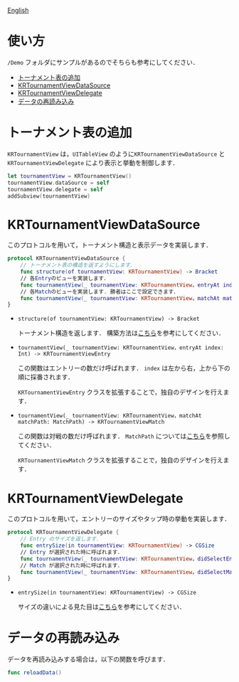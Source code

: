 [English](../En/HowToUse.md)

# 使い方

`/Demo` フォルダにサンプルがあるのでそちらも参考にしてください．

- [トーナメント表の追加](#トーナメント表の追加)
- [KRTournamentViewDataSource](#krtournamentviewdatasource)
- [KRTournamentViewDelegate](#krtournamentviewdelegate)
- [データの再読み込み](#データの再読み込み)

# トーナメント表の追加

`KRTournamentView` は，`UITableView` のように`KRTournamentViewDataSource` と `KRTournamentViewDelegate` により表示と挙動を制御します．

```swift
let tournamentView = KRTournamentView()
tournamentView.dataSource = self
tournamentView.delegate = self
addSubview(tournamentView)
```

# KRTournamentViewDataSource

このプロトコルを用いて，トーナメント構造と表示データを実装します．

```swift
protocol KRTournamentViewDataSource {
    // トーナメント表の構造を返すようにします．
    func structure(of tournamentView: KRTournamentView) -> Bracket
    // 各Entryのビューを実装します．
    func tournamentView(_ tournamentView: KRTournamentView，entryAt index: Int) -> KRTournamentViewEntry
    // 各Matchのビューを実装します. 勝者はここで設定できます．
    func tournamentView(_ tournamentView: KRTournamentView，matchAt matchPath: MatchPath) -> KRTournamentViewMatch
}
```

+ `structure(of tournamentView: KRTournamentView) -> Bracket`

  トーナメント構造を返します．
  構築方法は[こちら](./Builder.md)を参考にしてください．

+ `tournamentView(_ tournamentView: KRTournamentView，entryAt index: Int) -> KRTournamentViewEntry`

  この関数はエントリーの数だけ呼ばれます．
  `index` は左から右，上から下の順に採番されます．

  `KRTournamentViewEntry` クラスを拡張することで，独自のデザインを行えます．

+ `tournamentView(_ tournamentView: KRTournamentView，matchAt matchPath: MatchPath) -> KRTournamentViewMatch`

  この関数は対戦の数だけ呼ばれます．
  `MatchPath` については[こちら](./Builder.md#matchpath)を参照してください．

  `KRTournamentViewMatch` クラスを拡張することで，独自のデザインを行えます．


# KRTournamentViewDelegate

このプロトコルを用いて，エントリーのサイズやタップ時の挙動を実装します．

```swift
protocol KRTournamentViewDelegate {
    // Entry のサイズを返します．
    func entrySize(in tournamentView: KRTournamentView) -> CGSize
    // Entry が選択された時に呼ばれます．
    func tournamentView(_ tournamentView: KRTournamentView，didSelectEntryAt index: Int)
    // Match が選択された時に呼ばれます．
    func tournamentView(_ tournamentView: KRTournamentView，didSelectMatchAt matchPath: MatchPath)
}
```

+ `entrySize(in tournamentView: KRTournamentView) -> CGSize`

  サイズの違いによる見た目は[こちら](./Style.md#エントリーのサイズ設定)を参考にしてください．


# データの再読み込み

データを再読み込みする場合は，以下の関数を呼びます．

```swift
func reloadData()
```